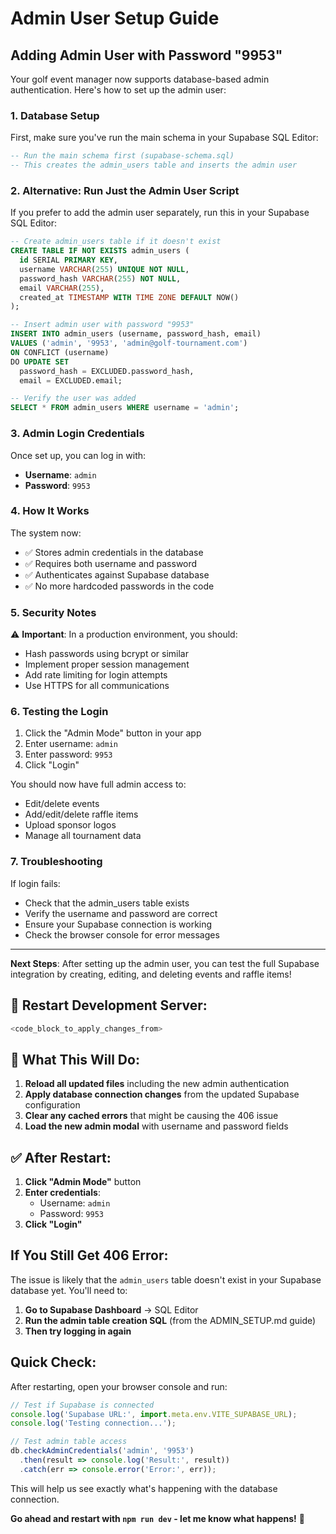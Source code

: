 # Admin User Setup Guide

## Adding Admin User with Password "9953"

Your golf event manager now supports database-based admin authentication. Here's how to set up the admin user:

### 1. Database Setup

First, make sure you've run the main schema in your Supabase SQL Editor:

```sql
-- Run the main schema first (supabase-schema.sql)
-- This creates the admin_users table and inserts the admin user
```

### 2. Alternative: Run Just the Admin User Script

If you prefer to add the admin user separately, run this in your Supabase SQL Editor:

```sql
-- Create admin_users table if it doesn't exist
CREATE TABLE IF NOT EXISTS admin_users (
  id SERIAL PRIMARY KEY,
  username VARCHAR(255) UNIQUE NOT NULL,
  password_hash VARCHAR(255) NOT NULL,
  email VARCHAR(255),
  created_at TIMESTAMP WITH TIME ZONE DEFAULT NOW()
);

-- Insert admin user with password "9953"
INSERT INTO admin_users (username, password_hash, email) 
VALUES ('admin', '9953', 'admin@golf-tournament.com')
ON CONFLICT (username) 
DO UPDATE SET 
  password_hash = EXCLUDED.password_hash,
  email = EXCLUDED.email;

-- Verify the user was added
SELECT * FROM admin_users WHERE username = 'admin';
```

### 3. Admin Login Credentials

Once set up, you can log in with:
- **Username**: `admin`
- **Password**: `9953`

### 4. How It Works

The system now:
- ✅ Stores admin credentials in the database
- ✅ Requires both username and password
- ✅ Authenticates against Supabase database
- ✅ No more hardcoded passwords in the code

### 5. Security Notes

⚠️ **Important**: In a production environment, you should:
- Hash passwords using bcrypt or similar
- Implement proper session management
- Add rate limiting for login attempts
- Use HTTPS for all communications

### 6. Testing the Login

1. Click the "Admin Mode" button in your app
2. Enter username: `admin`
3. Enter password: `9953`
4. Click "Login"

You should now have full admin access to:
- Edit/delete events
- Add/edit/delete raffle items
- Upload sponsor logos
- Manage all tournament data

### 7. Troubleshooting

If login fails:
- Check that the admin_users table exists
- Verify the username and password are correct
- Ensure your Supabase connection is working
- Check the browser console for error messages

---

**Next Steps**: After setting up the admin user, you can test the full Supabase integration by creating, editing, and deleting events and raffle items!

## 🚀 **Restart Development Server:**

```bash
<code_block_to_apply_changes_from>
```

## 🔄 **What This Will Do:**

1. **Reload all updated files** including the new admin authentication
2. **Apply database connection changes** from the updated Supabase configuration
3. **Clear any cached errors** that might be causing the 406 issue
4. **Load the new admin modal** with username and password fields

## ✅ **After Restart:**

1. **Click "Admin Mode"** button
2. **Enter credentials**:
   - Username: `admin`
   - Password: `9953`
3. **Click "Login"**

##  **If You Still Get 406 Error:**

The issue is likely that the `admin_users` table doesn't exist in your Supabase database yet. You'll need to:

1. **Go to Supabase Dashboard** → SQL Editor
2. **Run the admin table creation SQL** (from the ADMIN_SETUP.md guide)
3. **Then try logging in again**

##  **Quick Check:**

After restarting, open your browser console and run:

```javascript
// Test if Supabase is connected
console.log('Supabase URL:', import.meta.env.VITE_SUPABASE_URL);
console.log('Testing connection...');

// Test admin table access
db.checkAdminCredentials('admin', '9953')
  .then(result => console.log('Result:', result))
  .catch(err => console.error('Error:', err));
```

This will help us see exactly what's happening with the database connection.

**Go ahead and restart with `npm run dev` - let me know what happens!** 🚀
